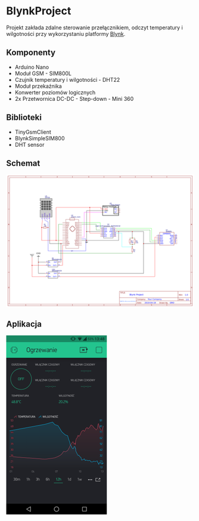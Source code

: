 ﻿# BlynkProject
Projekt zakłada zdalne sterowanie przełącznikiem, odczyt temperatury i wilgotności przy wykorzystaniu platformy [Blynk](https://blynk.io/).

## Komponenty
* Arduino Nano
* Moduł GSM - SIM800L
* Czujnik temperatury i wilgotności - DHT22
* Moduł przekaźnika
* Konwerter poziomów logicznych
* 2x Przetwornica DC-DC - Step-down - Mini 360

## Biblioteki
* TinyGsmClient
* BlynkSimpleSIM800
* DHT sensor

## Schemat
![Schemat](Schematic.png)

## Aplikacja
![Screenshot](Screenshot.png)
